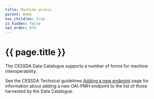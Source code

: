 ```yaml
---
title: Machine access
parent: Home
has_children: true
is_hidden: false
nav_order: 070
---
```


# {{ page.title }}

The CESSDA Data Catalogue supports a number of forms for machine interoperability.

See the CESSDA Technical guidelines
[Adding a new endpoint](https://docs.tech.cessda.eu/metadata/oai-pmh-provider-guidelines.html) page
for information about adding a new OAI-PMH endpoint to the list of those harvested by the Data Catalogue.
